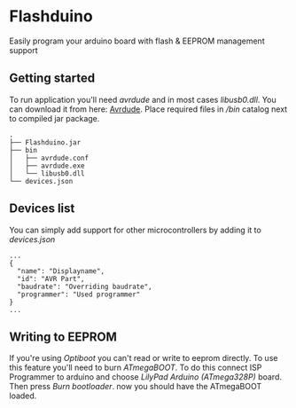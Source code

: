 # Flashduino
Easily program your arduino board with flash &amp; EEPROM management support
## Getting started
To run application you'll need *avrdude* and in most cases *libusb0.dll*.
You can download it from here: [Avrdude](http://download.savannah.gnu.org/releases/avrdude/).
Place required files in */bin* catalog next to compiled jar package.
```
.
├── Flashduino.jar
├── bin
│   ├── avrdude.conf
│   ├── avrdude.exe
│   └── libusb0.dll
└── devices.json
```

## Devices list
You can simply add support for other microcontrollers by adding it to *devices.json*
```
...
{
  "name": "Displayname",
  "id": "AVR Part",
  "baudrate": "Overriding baudrate",
  "programmer": "Used programmer"
}
...
```

## Writing to EEPROM
If you're using *Optiboot* you can't read or write to eeprom directly. To use this feature you'll need to burn *ATmegaBOOT*.
To do this connect ISP Programmer to arduino and choose *LilyPad Arduino (ATmega328P)* board. Then press *Burn bootloader*. now you should have the ATmegaBOOT loaded.
